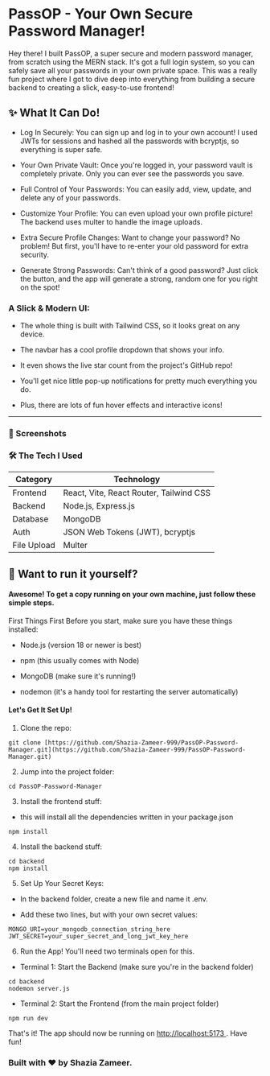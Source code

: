 # PassOP - Your Own Secure Password Manager!
Hey there! I built PassOP, a super secure and modern password manager, from scratch using the MERN stack. It's got a full login system, so you can safely save all your passwords in your own private space. This was a really fun project where I got to dive deep into everything from building a secure backend to creating a slick, easy-to-use frontend!

## ✨ What It Can Do!
* Log In Securely: You can sign up and log in to your own account! I used JWTs for sessions and hashed all the passwords with bcryptjs, so everything is super safe.

* Your Own Private Vault: Once you're logged in, your password vault is completely private. Only you can ever see the passwords you save.

* Full Control of Your Passwords: You can easily add, view, update, and delete any of your passwords.

* Customize Your Profile: You can even upload your own profile picture! The backend uses multer to handle the image uploads.

* Extra Secure Profile Changes: Want to change your password? No problem! But first, you'll have to re-enter your old password for extra security.

* Generate Strong Passwords: Can't think of a good password? Just click the button, and the app will generate a strong, random one for you right on the spot!

### A Slick & Modern UI:

* The whole thing is built with Tailwind CSS, so it looks great on any device.

* The navbar has a cool profile dropdown that shows your info.

* It even shows the live star count from the project's GitHub repo!

* You'll get nice little pop-up notifications for pretty much everything you do.

* Plus, there are lots of fun hover effects and interactive icons!
---
### 📸 Screenshots

### 🛠️  The Tech I Used 

| Category      | Technology                                |
|---------------|-------------------------------------------|
| Frontend      | React, Vite, React Router, Tailwind CSS   |
| Backend       | Node.js, Express.js                       |
| Database      | MongoDB                                   |
| Auth          | JSON Web Tokens (JWT), bcryptjs           |
| File Upload   | Multer                                    |

## 🚀 Want to run it yourself?
#### Awesome! To get a copy running on your own machine, just follow these simple steps.

First Things First
Before you start, make sure you have these things installed:

* Node.js (version 18 or newer is best)

* npm (this usually comes with Node)

* MongoDB (make sure it's running!)

* nodemon (it's a handy tool for restarting the server automatically)

#### Let's Get It Set Up!
1. Clone the repo:
```
git clone [https://github.com/Shazia-Zameer-999/PassOP-Password-Manager.git](https://github.com/Shazia-Zameer-999/PassOP-Password-Manager.git)

```
2. Jump into the project folder:
```
cd PassOP-Password-Manager
```

3. Install the frontend stuff:
* this will install all the dependencies written in your package.json
```
npm install
```

4. Install the backend stuff:
```
cd backend
npm install
```

5. Set Up Your Secret Keys:

* In the backend folder, create a new file and name it .env.

* Add these two lines, but with your own secret values:
```
MONGO_URI=your_mongodb_connection_string_here
JWT_SECRET=your_super_secret_and_long_jwt_key_here
```

6. Run the App!
You'll need two terminals open for this.

* Terminal 1: Start the Backend (make sure you're in the backend folder)
```
cd backend
nodemon server.js

```
* Terminal 2: Start the Frontend (from the main project folder)
```
npm run dev
```

That's it! The app should now be running on <u> http://localhost:5173 </u>. Have fun!

### Built with ❤️ by Shazia Zameer.
